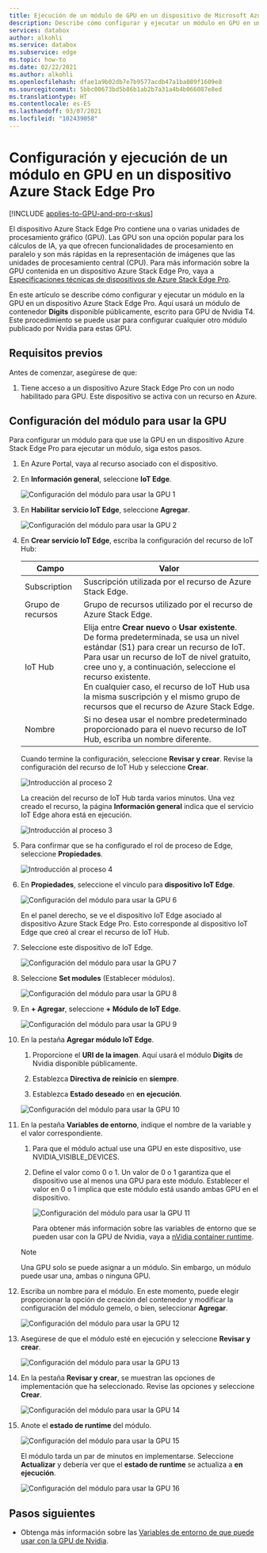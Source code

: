 ```yaml
---
title: Ejecución de un módulo de GPU en un dispositivo de Microsoft Azure Stack Edge Pro con GPU | Microsoft Docs
description: Describe cómo configurar y ejecutar un módulo en GPU en un dispositivo Azure Stack Edge Pro mediante Azure Portal.
services: databox
author: alkohli
ms.service: databox
ms.subservice: edge
ms.topic: how-to
ms.date: 02/22/2021
ms.author: alkohli
ms.openlocfilehash: dfae1a9b02db7e7b9577acdb47a1ba089f1609e8
ms.sourcegitcommit: 5bbc00673bd5b86b1ab2b7a31a4b4b066087e8ed
ms.translationtype: HT
ms.contentlocale: es-ES
ms.lasthandoff: 03/07/2021
ms.locfileid: "102439058"
---
```

# <a name="configure-and-run-a-module-on-gpu-on-azure-stack-edge-pro-device"></a>Configuración y ejecución de un módulo en GPU en un dispositivo Azure Stack Edge Pro

[!INCLUDE [applies-to-GPU-and-pro-r-skus](../../includes/azure-stack-edge-applies-to-gpu-pro-r-sku.md)]

El dispositivo Azure Stack Edge Pro contiene una o varias unidades de procesamiento gráfico (GPU). Las GPU son una opción popular para los cálculos de IA, ya que ofrecen funcionalidades de procesamiento en paralelo y son más rápidas en la representación de imágenes que las unidades de procesamiento central (CPU). Para más información sobre la GPU contenida en un dispositivo Azure Stack Edge Pro, vaya a [Especificaciones técnicas de dispositivos de Azure Stack Edge Pro](azure-stack-edge-gpu-technical-specifications-compliance.md).

En este artículo se describe cómo configurar y ejecutar un módulo en la GPU en un dispositivo Azure Stack Edge Pro. Aquí usará un módulo de contenedor **Digits** disponible públicamente, escrito para GPU de Nvidia T4. Este procedimiento se puede usar para configurar cualquier otro módulo publicado por Nvidia para estas GPU.


## <a name="prerequisites"></a>Requisitos previos

Antes de comenzar, asegúrese de que:

1. Tiene acceso a un dispositivo Azure Stack Edge Pro con un nodo habilitado para GPU. Este dispositivo se activa con un recurso en Azure.  

## <a name="configure-module-to-use-gpu"></a>Configuración del módulo para usar la GPU

Para configurar un módulo para que use la GPU en un dispositivo Azure Stack Edge Pro para ejecutar un módulo,<!--Can it be simplified? "To configure a module to be run by the GPU on your Azure Stack Edge Pro device,"?--> siga estos pasos.

1. En Azure Portal, vaya al recurso asociado con el dispositivo.

2. En **Información general**, seleccione **IoT Edge**.

    ![Configuración del módulo para usar la GPU 1](media/azure-stack-edge-j-series-configure-gpu-modules/configure-compute-1.png)

3. En **Habilitar servicio IoT Edge**, seleccione **Agregar**.

   ![Configuración del módulo para usar la GPU 2](media/azure-stack-edge-j-series-configure-gpu-modules/configure-compute-2.png)

4. En **Crear servicio IoT Edge**, escriba la configuración del recurso de IoT Hub:

   |Campo   |Valor    |
   |--------|---------|
   |Subscription      | Suscripción utilizada por el recurso de Azure Stack Edge. |
   |Grupo de recursos    | Grupo de recursos utilizado por el recurso de Azure Stack Edge. |
   |IoT Hub           | Elija entre **Crear nuevo** o **Usar existente**. <br> De forma predeterminada, se usa un nivel estándar (S1) para crear un recurso de IoT. Para usar un recurso de IoT de nivel gratuito, cree uno y, a continuación, seleccione el recurso existente. <br> En cualquier caso, el recurso de IoT Hub usa la misma suscripción y el mismo grupo de recursos que el recurso de Azure Stack Edge.     |
   |Nombre              | Si no desea usar el nombre predeterminado proporcionado para el nuevo recurso de IoT Hub, escriba un nombre diferente. |

   Cuando termine la configuración, seleccione **Revisar y crear**. Revise la configuración del recurso de IoT Hub y seleccione **Crear**.

   ![Introducción al proceso 2](./media/azure-stack-edge-j-series-deploy-configure-compute/configure-compute-3.png)

   La creación del recurso de IoT Hub tarda varios minutos. Una vez creado el recurso, la página **Información general** indica que el servicio IoT Edge ahora está en ejecución.

   ![Introducción al proceso 3](./media/azure-stack-edge-j-series-deploy-configure-compute/configure-compute-4.png)

5. Para confirmar que se ha configurado el rol de proceso de Edge, seleccione **Propiedades**.

   ![Introducción al proceso 4](./media/azure-stack-edge-j-series-deploy-configure-compute/configure-compute-5.png)

6. En **Propiedades**, seleccione el vínculo para **dispositivo IoT Edge**.

   ![Configuración del módulo para usar la GPU 6](media/azure-stack-edge-j-series-configure-gpu-modules/configure-gpu-2.png)

   En el panel derecho, se ve el dispositivo IoT Edge asociado al dispositivo Azure Stack Edge Pro. Esto corresponde al dispositivo IoT Edge que creó al crear el recurso de IoT Hub.
 
7. Seleccione este dispositivo de IoT Edge.

   ![Configuración del módulo para usar la GPU 7](media/azure-stack-edge-j-series-configure-gpu-modules/configure-gpu-3.png)

8. Seleccione **Set modules** (Establecer módulos).

   ![Configuración del módulo para usar la GPU 8](media/azure-stack-edge-j-series-configure-gpu-modules/configure-gpu-4.png)

9. En **+ Agregar**, seleccione **+ Módulo de IoT Edge**. 

    ![Configuración del módulo para usar la GPU 9](media/azure-stack-edge-j-series-configure-gpu-modules/configure-gpu-5.png)

10. En la pestaña **Agregar módulo IoT Edge**.

    1. Proporcione el **URI de la imagen**. Aquí usará el módulo **Digits** de Nvidia disponible públicamente. 
    
    2. Establezca **Directiva de reinicio** en **siempre**.
    
    3. Establezca **Estado deseado** en **en ejecución**.
    
    ![Configuración del módulo para usar la GPU 10](media/azure-stack-edge-j-series-configure-gpu-modules/configure-gpu-6.png)

11. En la pestaña **Variables de entorno**, indique el nombre de la variable y el valor correspondiente. 

    1. Para que el módulo actual use una GPU en este dispositivo, use NVIDIA_VISIBLE_DEVICES. 

    2. Define el valor como 0 o 1. Un valor de 0 o 1 garantiza que el dispositivo use al menos una GPU para este módulo. Establecer el valor en 0 o 1 implica que este módulo está usando ambas GPU en el dispositivo.

       ![Configuración del módulo para usar la GPU 11](media/azure-stack-edge-j-series-configure-gpu-modules/configure-gpu-7.png)

       Para obtener más información sobre las variables de entorno que se pueden usar con la GPU de Nvidia, vaya a [nVidia container runtime](https://github.com/NVIDIA/nvidia-container-runtime#environment-variables-oci-spec).

    > [!NOTE]
    > Una GPU solo se puede asignar a un módulo. Sin embargo, un módulo puede usar una, ambas o ninguna GPU.

12. Escriba un nombre para el módulo. En este momento, puede elegir proporcionar la opción de creación del contenedor y modificar la configuración del módulo gemelo, o bien, seleccionar **Agregar**. 

    ![Configuración del módulo para usar la GPU 12](media/azure-stack-edge-j-series-configure-gpu-modules/configure-gpu-8.png)

13. Asegúrese de que el módulo esté en ejecución y seleccione **Revisar y crear**.

    ![Configuración del módulo para usar la GPU 13](media/azure-stack-edge-j-series-configure-gpu-modules/configure-gpu-9.png)

14. En la pestaña **Revisar y crear**, se muestran las opciones de implementación que ha seleccionado. Revise las opciones y seleccione **Crear**.
    
    ![Configuración del módulo para usar la GPU 14](media/azure-stack-edge-j-series-configure-gpu-modules/configure-gpu-10.png)

15. Anote el **estado de runtime** del módulo.
    
    ![Configuración del módulo para usar la GPU 15](media/azure-stack-edge-j-series-configure-gpu-modules/configure-gpu-11.png)

    El módulo tarda un par de minutos en implementarse. Seleccione **Actualizar** y debería ver que el **estado de runtime** se actualiza a **en ejecución**.

    ![Configuración del módulo para usar la GPU 16](media/azure-stack-edge-j-series-configure-gpu-modules/configure-gpu-12.png)


## <a name="next-steps"></a>Pasos siguientes

- Obtenga más información sobre las [Variables de entorno de que puede usar con la GPU de Nvidia](https://github.com/NVIDIA/nvidia-container-runtime#environment-variables-oci-spec).
